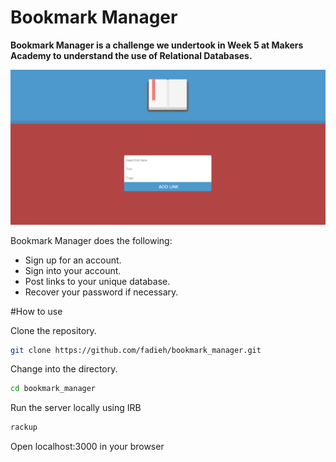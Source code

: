 # Bookmark Manager

**Bookmark Manager is a challenge we undertook in Week 5 at Makers Academy to understand the use of Relational Databases.**

![Alt text](https://raw.githubusercontent.com/fadieh/bookmark_manager/master/public/images/indexscreenshot.png)

Bookmark Manager does the following:

- Sign up for an account.
- Sign into your account.
- Post links to your unique database.
- Recover your password if necessary.

#How to use

Clone the repository.
```sh
git clone https://github.com/fadieh/bookmark_manager.git
```

Change into the directory.
```sh
cd bookmark_manager
```

Run the server locally using IRB
```sh
rackup
```

Open localhost:3000 in your browser